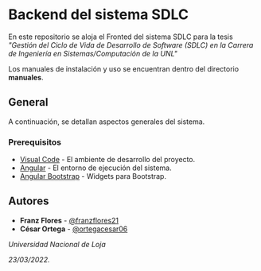 # Backend del sistema SDLC

En este repositorio se aloja el Fronted del sistema SDLC para la tesis *"Gestión del Ciclo de Vida de Desarrollo de Software (SDLC) en la Carrera de Ingeniería en Sistemas/Computación de la UNL"*

Los manuales de instalación y uso se encuentran dentro del directorio **manuales**.


## General

A continuación, se detallan aspectos generales del sistema.

### Prerequisitos

* [Visual Code](https://code.visualstudio.com/download) - El ambiente de desarrollo del proyecto.
* [Angular](https://angular.io/guide/setup-local) - El entorno de ejecución del sistema.
* [Angular Bootstrap](https://ng-bootstrap.github.io/#/home) - Widgets para Bootstrap.


## Autores

* **Franz Flores** - [@franzflores21](https://gitlab.com/franzflores21)
* **César Ortega** - [@ortegacesar06](https://gitlab.com/ortegacesar06)

*Universidad Nacional de Loja*

*23/03/2022.*
